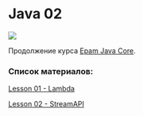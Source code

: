 # Java 02
![](https://pp.userapi.com/c629522/v629522699/3d626/UhMsJ2n2NTo.jpg)

Продолжение курса [Epam Java Core](https://github.com/vastap/EJC).

### Список материалов:
[Lesson 01 - Lambda](./doc/lesson1.md)

[Lesson 02 - StreamAPI](./doc/lesson2.md)